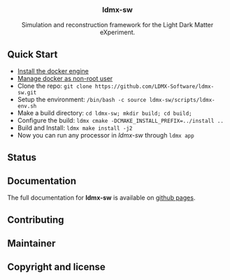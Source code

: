 <h3 align="center">ldmx-sw</h3>

<p align="center">
    Simulation and reconstruction framework for the Light Dark Matter eXperiment.  
</p>

## Quick Start 

- [Install the docker engine](https://docs.docker.com/engine/install/)
- [Manage docker as non-root user](https://docs.docker.com/engine/install/linux-postinstall/#manage-docker-as-a-non-root-user)
- Clone the repo: `git clone https://github.com/LDMX-Software/ldmx-sw.git`
- Setup the environment: `/bin/bash -c source ldmx-sw/scripts/ldmx-env.sh`
- Make a build directory: `cd ldmx-sw; mkdir build; cd build;`
- Configure the build: `ldmx cmake -DCMAKE_INSTALL_PREFIX=../install ..`
- Build and Install: `ldmx make install -j2`
- Now you can run any processor in _ldmx-sw_ through `ldmx app`

## Status

## Documentation 
The full documentation for **ldmx-sw** is available on [github pages](https://ldmx-software.github.io/ldmx-sw/html/index.html).

## Contributing

## Maintainer 

## Copyright and license

